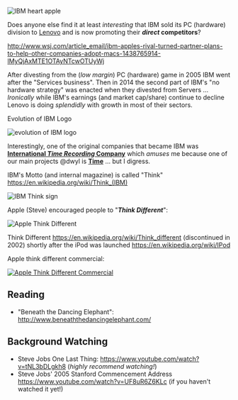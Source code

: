 ![IBM heart apple](http://i.imgur.com/mhCyV75.png)

Does anyone else find it at least *interesting* that IBM
sold its PC (hardware) division to [Lenovo](https://en.wikipedia.org/wiki/Lenovo) and is now promoting their
**_direct_ competitors**?

http://www.wsj.com/article_email/ibm-apples-rival-turned-partner-plans-to-help-other-companies-adopt-macs-1438765914-lMyQjAxMTE1OTAyNTcwOTUyWj

After divesting from the (_low margin_) PC (hardware) game in 2005 IBM went after the "Services business". Then in 2014 the second part of IBM's "no hardware strategy" was enacted when they divested from Servers ...
*Ironically* while IBM's earnings (and market cap/share) continue to decline
Lenovo is doing *splendidly* with growth in most of their sectors.


Evolution of IBM Logo

![evolution of IBM logo](http://i.imgur.com/Se5nXW7.png)

Interestingly, one of the original companies that became IBM was
[**International _Time Recording_ Company**](https://en.wikipedia.org/wiki/Computing-Tabulating-Recording_Company#International_Time_Recording_Company) which *amuses* me
because one of our main projects @dwyl is [**Time**](https://github.com/dwyl/time) ... but I digress.

IBM's Motto (and internal magazine) is called "Think"
https://en.wikipedia.org/wiki/Think_(IBM)

![IBM Think sign](http://i.imgur.com/rUzwLW9.jpg)

Apple (Steve) encouraged people to "***Think Different***":

![Apple Think Different](https://upload.wikimedia.org/wikipedia/commons/thumb/d/d0/Apple_logo_Think_Different_vectorized.svg/2000px-Apple_logo_Think_Different_vectorized.svg.png)

Think Different https://en.wikipedia.org/wiki/Think_different
(discontinued in 2002) shortly after the iPod was launched https://en.wikipedia.org/wiki/IPod

Apple think different commercial:

[![Apple Think Different Commercial](http://i.imgur.com/krPWdU7.png)](https://www.youtube.com/watch?v=SswMzUWOiJg "Think Different Ad.")

## Reading

+ "Beneath the Dancing Elephant": http://www.beneaththedancingelephant.com/


## Background Watching

+ Steve Jobs One Last Thing: https://www.youtube.com/watch?v=tNL3bDLgkh8 (*highly recommend watching!*)
+ Steve Jobs' 2005 Stanford Commencement Address https://www.youtube.com/watch?v=UF8uR6Z6KLc (if you haven't watched it yet!)
